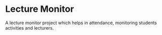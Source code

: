 # Lecture Monitor

A lecture monitor project which helps in attendance, monitoring students activities and lecturers.